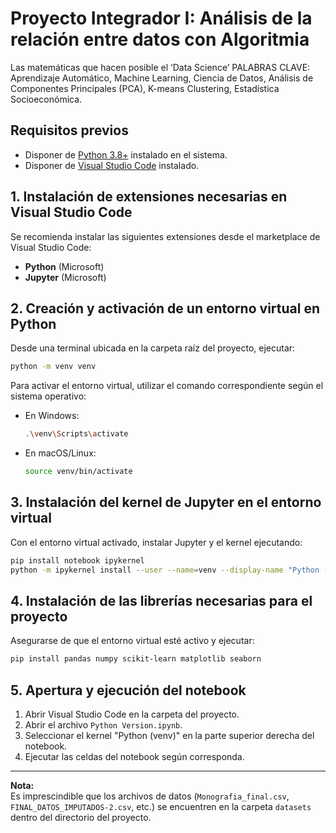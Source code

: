 # Proyecto Integrador I: Análisis de la relación entre datos con Algoritmia
Las matemáticas que hacen posible el ‘Data Science’
PALABRAS CLAVE: Aprendizaje Automático, Machine Learning, Ciencia de Datos, Análisis de Componentes Principales (PCA), K-means Clustering, Estadística Socioeconómica.



## Requisitos previos

- Disponer de [Python 3.8+](https://www.python.org/downloads/) instalado en el sistema.
- Disponer de [Visual Studio Code](https://code.visualstudio.com/) instalado.

## 1. Instalación de extensiones necesarias en Visual Studio Code

Se recomienda instalar las siguientes extensiones desde el marketplace de Visual Studio Code:

- **Python** (Microsoft)
- **Jupyter** (Microsoft)

## 2. Creación y activación de un entorno virtual en Python

Desde una terminal ubicada en la carpeta raíz del proyecto, ejecutar:

```bash
python -m venv venv
```

Para activar el entorno virtual, utilizar el comando correspondiente según el sistema operativo:

- En Windows:
  ```bash
  .\venv\Scripts\activate
  ```
- En macOS/Linux:
  ```bash
  source venv/bin/activate
  ```

## 3. Instalación del kernel de Jupyter en el entorno virtual

Con el entorno virtual activado, instalar Jupyter y el kernel ejecutando:

```bash
pip install notebook ipykernel
python -m ipykernel install --user --name=venv --display-name "Python (venv)"
```

## 4. Instalación de las librerías necesarias para el proyecto

Asegurarse de que el entorno virtual esté activo y ejecutar:

```bash
pip install pandas numpy scikit-learn matplotlib seaborn
```

## 5. Apertura y ejecución del notebook

1. Abrir Visual Studio Code en la carpeta del proyecto.
2. Abrir el archivo `Python Version.ipynb`.
3. Seleccionar el kernel "Python (venv)" en la parte superior derecha del notebook.
4. Ejecutar las celdas del notebook según corresponda.

---

**Nota:**  
Es imprescindible que los archivos de datos (`Monografia_final.csv`, `FINAL_DATOS_IMPUTADOS-2.csv`, etc.) se encuentren en la carpeta `datasets` dentro del directorio del proyecto.
